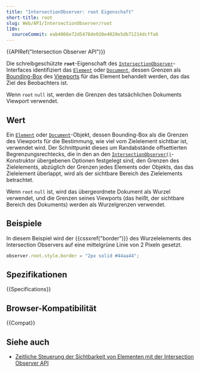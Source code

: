 ```yaml
---
title: "IntersectionObserver: root Eigenschaft"
short-title: root
slug: Web/API/IntersectionObserver/root
l10n:
  sourceCommit: eab4066e72d5478de920e4020e5db71214dcffa6
---
```


{{APIRef("Intersection Observer API")}}

Die schreibgeschützte **`root`**-Eigenschaft des [`IntersectionObserver`](/de/docs/Web/API/IntersectionObserver)-Interfaces identifiziert das [`Element`](/de/docs/Web/API/Element) oder [`Document`](/de/docs/Web/API/Document), dessen Grenzen als [Bounding-Box](/de/docs/Glossary/bounding_box) des [Viewports](/de/docs/Glossary/viewport) für das Element behandelt werden, das das Ziel des Beobachters ist.

Wenn `root` `null` ist, werden die Grenzen des tatsächlichen Dokuments Viewport verwendet.

## Wert

Ein [`Element`](/de/docs/Web/API/Element) oder [`Document`](/de/docs/Web/API/Document)-Objekt, dessen Bounding-Box als die Grenzen des Viewports für die Bestimmung, wie viel vom Zielelement sichtbar ist, verwendet wird. Der Schnittpunkt dieses um Randabstände offsettierten Begrenzungsrechtecks, die in den an den [`IntersectionObserver()`](/de/docs/Web/API/IntersectionObserver/IntersectionObserver)-Konstruktor übergebenen Optionen festgelegt sind, den Grenzen des Zielelements, abzüglich der Grenzen jedes Elements oder Objekts, das das Zielelement überlappt, wird als der sichtbare Bereich des Zielelements betrachtet.

Wenn `root` `null` ist, wird das übergeordnete Dokument als Wurzel verwendet, und die Grenzen seines Viewports (das heißt, der sichtbare Bereich des Dokuments) werden als Wurzelgrenzen verwendet.

## Beispiele

In diesem Beispiel wird der {{cssxref("border")}} des Wurzelelements des Intersection Observers auf eine mittelgrüne Linie von 2 Pixeln gesetzt.

```js
observer.root.style.border = "2px solid #44aa44";
```

## Spezifikationen

{{Specifications}}

## Browser-Kompatibilität

{{Compat}}

## Siehe auch

- [Zeitliche Steuerung der Sichtbarkeit von Elementen mit der Intersection Observer API](/de/docs/Web/API/Intersection_Observer_API/Timing_element_visibility)
